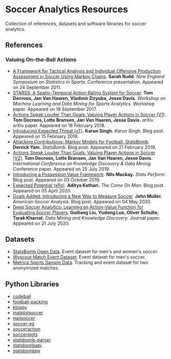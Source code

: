 # Soccer Analytics Resources

Collection of references, datasets and software libraries for soccer analytics.

## References

### Valuing On-the-Ball Actions
* [A Framework for Tactical Analysis and Individual Offensive Production Assessment in Soccer Using Markov Chains](http://nessis.org/nessis11/rudd.pdf). **Sarah Rudd.** *New England Symposium on Statistics in Sports.* Conference presentation. Appeared on 24 September 2011.
* [STARSS: A Spatio-Temporal Action Rating System for Soccer](https://lirias.kuleuven.be/retrieve/465691). **Tom Decroos, Jan Van Haaren, Vladimir Dzyuba, Jesse Davis.** *Workshop on Machine Learning and Data Mining for Sports Analytics.* Workshop paper. Appeared on 18 September 2017.
* [Actions Speak Louder Than Goals: Valuing Player Actions in Soccer (V1)](https://arxiv.org/pdf/1802.07127v1). **Tom Decroos, Lotte Bransen, Jan Van Haaren, Jesse Davis.** *arXiv.* arXiv paper. Appeared on 18 February 2018.
* [Introducing Expected Threat (xT)](https://karun.in/blog/expected-threat.html). **Karun Singh.** *Karun Singh.* Blog post. Appeared on 15 February 2019.
* [Attacking Contributions: Markov Models for Football. StatsBomb](https://statsbomb.com/2019/02/attacking-contributions-markov-models-for-football/). **Derrick Yam.** *StatsBomb.* Blog post. Appeared on 21 February 2019.
* [Actions Speak Louder Than Goals: Valuing Player Actions in Soccer (V2)](https://arxiv.org/pdf/1802.07127v2). **Tom Decroos, Lotte Bransen, Jan Van Haaren, Jesse Davis.** *International Conference on Knowledge Discovery & Data Mining.* Conference paper. Appeared on 25 July 2019.
* [Introducing a Possession Value Framework](https://www.statsperform.com/resource/introducing-a-possession-value-framework/). **Nils Mackay.** *Stats Perform.* Blog post. Appeared on 03 October 2019.
* [Expected Potential (xPo)](https://thecomeonman.github.io/xPo/). **Aditya Kothari.** *The Come On Man.* Blog post. Appeared on 05 April 2020.
* [Goals Added: Introducing a New Way to Measure Soccer](https://www.americansocceranalysis.com/home/2020/4/22/37ucr0d5urxxtryn2cfhzormdziphq). **John Muller.** *American Soccer Analysis.* Blog post. Appeared on 04 May 2020.
* [Deep Soccer Analytics: Learning an Action-Value Function for Evaluating Soccer Players](https://link.springer.com/article/10.1007/s10618-020-00705-9). **Guiliang Liu, Yudong Luo, Oliver Schulte, Tarak Kharrat.** *Data Mining and Knowledge Discovery.* Journal paper. Appeared on 21 July 2020.

## Datasets
* [StatsBomb Open Data](https://github.com/statsbomb/open-data). Event dataset for men's and women's soccer.
* [Wyscout Match Event Dataset](https://figshare.com/collections/Soccer_match_event_dataset/4415000). Event dataset for men's soccer.
* [Metrica Sports Sample Data](https://github.com/metrica-sports/sample-data). Tracking and event dataset for two anonymized matches.

## Python Libraries
* [codeball](https://github.com/metrica-sports/codeball)
* [football-packing](https://github.com/samirak93/Football-packing)
* [kloppy](https://github.com/PySport/kloppy/)
* [matplotsoccer](https://github.com/TomDecroos/matplotsoccer)
* [mplsoccer](https://github.com/andrewRowlinson/mplsoccer)
* [soccer-xg](https://github.com/ML-KULeuven/soccer_xg)
* [socceraction](https://github.com/ML-KULeuven/socceraction)
* [soccerplots](https://github.com/Slothfulwave612/soccerplots)
* [statsbomb-parser](https://github.com/imrankhan17/statsbomb-parser)
* [statsbombapi](https://github.com/Torvaney/statsbombapi)
* [statsbombpy](https://github.com/statsbomb/statsbombpy)

